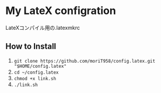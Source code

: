 # My LateX configration

LateXコンパイル用の.latexmkrc

## How to Install

1. `git clone https://github.com/moriT958/config.latex.git "$HOME/config.latex"`
2. `cd ~/config.latex`
3. `chmod +x link.sh`
4. `./link.sh`
